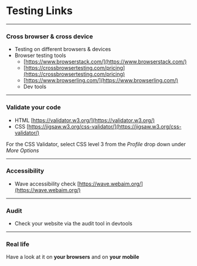 # Testing Links

---

### Cross browser & cross device

- Testing on different browsers & devices
- Browser testing tools
	- [https://www.browserstack.com/](https://www.browserstack.com/)
	- [https://crossbrowsertesting.com/pricing](https://crossbrowsertesting.com/pricing)
	- [https://www.browserling.com/](https://www.browserling.com/)
	- Dev tools

---

### Validate your code

- HTML [https://validator.w3.org/](https://validator.w3.org/)
- CSS [https://jigsaw.w3.org/css-validator/](https://jigsaw.w3.org/css-validator/)

For the CSS Validator, select CSS level 3 from the *Profile* drop down under *More Options*

---

### Accessibility

- Wave accessibility check [https://wave.webaim.org/](https://wave.webaim.org/)

---

### Audit

- Check your website via the audit tool in devtools

---

### Real life

Have a look at it on **your browsers** and on **your mobile**



